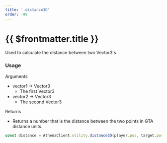 ```yaml
---
title: '.distance3D'
order: -99
---
```


# {{ $frontmatter.title }}

Used to calculate the distance between two Vector3's

### Usage

Arguments

* vector1 -> Vector3
  * The first Vector3
* vector2 -> Vector3
  * The second Vector3

Returns

* Returns a number that is the distance between the two points in GTA distance units.

```typescript
const distance = AthenaClient.utility.distance3D(player.pos, target.pos);

```
